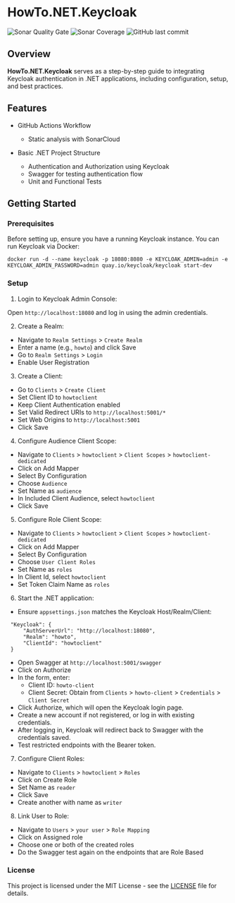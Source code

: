 # HowTo.NET.Keycloak

![Sonar Quality Gate](https://img.shields.io/sonar/quality_gate/gasbrieo_howto-dotnet-keycloak?server=https%3A%2F%2Fsonarcloud.io&style=for-the-badge)
![Sonar Coverage](https://img.shields.io/sonar/coverage/gasbrieo_howto-dotnet-keycloak?server=https%3A%2F%2Fsonarcloud.io&style=for-the-badge)
![GitHub last commit](https://img.shields.io/github/last-commit/gasbrieo/howto-dotnet-keycloak?style=for-the-badge)

## Overview

**HowTo.NET.Keycloak** serves as a step-by-step guide to integrating Keycloak authentication in .NET applications, including configuration, setup, and best practices.

## Features

- GitHub Actions Workflow

  - Static analysis with SonarCloud

- Basic .NET Project Structure
  - Authentication and Authorization using Keycloak
  - Swagger for testing authentication flow
  - Unit and Functional Tests

## Getting Started

### Prerequisites

Before setting up, ensure you have a running Keycloak instance. You can run Keycloak via Docker:

`docker run -d --name keycloak -p 18080:8080 -e KEYCLOAK_ADMIN=admin -e KEYCLOAK_ADMIN_PASSWORD=admin quay.io/keycloak/keycloak start-dev`

### Setup

1. Login to Keycloak Admin Console:

Open `http://localhost:18080` and log in using the admin credentials.

2. Create a Realm:

- Navigate to `Realm Settings` > `Create Realm`
- Enter a name (e.g., `howto`) and click Save
- Go to `Realm Settings` > `Login`
- Enable User Registration

3. Create a Client:

- Go to `Clients` > `Create Client`
- Set Client ID to `howtoclient`
- Keep Client Authentication enabled
- Set Valid Redirect URIs to `http://localhost:5001/*`
- Set Web Origins to `http://localhost:5001`
- Click Save

4. Configure Audience Client Scope:

- Navigate to `Clients` > `howtoclient` > `Client Scopes` > `howtoclient-dedicated`
- Click on Add Mapper
- Select By Configuration
- Choose `Audience`
- Set Name as `audience`
- In Included Client Audience, select `howtoclient`
- Click Save

5. Configure Role Client Scope:

- Navigate to `Clients` > `howtoclient` > `Client Scopes` > `howtoclient-dedicated`
- Click on Add Mapper
- Select By Configuration
- Choose `User Client Roles`
- Set Name as `roles`
- In Client Id, select `howtoclient`
- Set Token Claim Name as `roles`

6. Start the .NET application:

- Ensure `appsettings.json` matches the Keycloak Host/Realm/Client:

```
 "Keycloak": {
     "AuthServerUrl": "http://localhost:18080",
     "Realm": "howto",
     "ClientId": "howtoclient"
 }
```

- Open Swagger at `http://localhost:5001/swagger`
- Click on Authorize
- In the form, enter:
  - Client ID: `howto-client`
  - Client Secret: Obtain from `Clients` > `howto-client` > `Credentials` > `Client Secret`
- Click Authorize, which will open the Keycloak login page.
- Create a new account if not registered, or log in with existing credentials.
- After logging in, Keycloak will redirect back to Swagger with the credentials saved.
- Test restricted endpoints with the Bearer token.

7. Configure Client Roles:

- Navigate to `Clients` > `howtoclient` > `Roles`
- Click on Create Role
- Set Name as `reader`
- Click Save
- Create another with name as `writer`

8. Link User to Role:

- Navigate to `Users` > `your user` > `Role Mapping`
- Click on Assigned role
- Choose one or both of the created roles
- Do the Swagger test again on the endpoints that are Role Based

### License

This project is licensed under the MIT License - see the [LICENSE](LICENSE) file for details.
